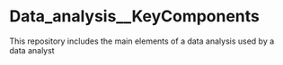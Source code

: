 # Data_analysis__KeyComponents
This repository includes the main elements of a data analysis used by a data analyst 
